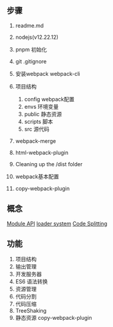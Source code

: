 ## 步骤
1. readme.md
2. nodejs(v12.22.12)
3. pnpm 初始化
4. git .gitignore
5. 安装webpack webpack-cli
6. 项目结构
   1. config                 webpack配置
   2. envs                   环境变量
   3. public                 静态资源
   4. scripts                脚本
   5. src                    源代码

7. webpack-merge
8. html-webpack-plugin
9. Cleaning up the /dist folder
10. webpack基本配置
11. copy-webpack-plugin



## 概念
[Module API](https://webpack.js.org/api/module-methods/)
[loader system](https://webpack.js.org/concepts/loaders/)
[Code Splitting](https://webpack.js.org/guides/code-splitting/)

## 功能
1. 项目结构
2. 输出管理
3. 开发服务器
4. ES6 语法转换
5. 资源管理
6. 代码分割
7. 代码压缩
8. TreeShaking
9. 静态资源 copy-webpack-plugin